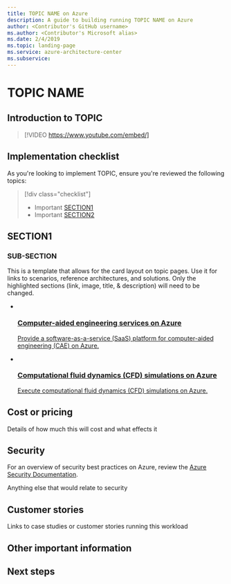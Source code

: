 ```yaml
---
title: TOPIC NAME on Azure
description: A guide to building running TOPIC NAME on Azure
author: <Contributor's GitHub username>
ms.author: <Contributor's Microsoft alias> 
ms.date: 2/4/2019
ms.topic: landing-page
ms.service: azure-architecture-center
ms.subservice: 
---
```

<!-- markdownlint-disable MD033 -->
<!-- markdownlint-disable MD026 -->

# TOPIC NAME

## Introduction to TOPIC

<!-- markdownlint-disable MD034 -->

> [!VIDEO https://www.youtube.com/embed/]

<!-- markdownlint-enable MD034 -->

<description of Topic>

## Implementation checklist

As you're looking to implement TOPIC, ensure you're reviewed the following topics:

<!-- markdownlint-disable MD032 -->

> [!div class="checklist"]
> - Important [SECTION1](#section1) 
> - Important [SECTION2](#section2) 

<!-- markdownlint-enable MD032 -->

## SECTION1


### SUB-SECTION

This is a template that allows for the card layout on topic pages.  Use it for links to scenarios, reference architectures, and solutions.  Only the highlighted sections (link, image, title, & description) will need to be changed.

<ul class="columns is-multiline has-margin-left-none has-margin-bottom-none has-padding-top-medium">
    <li class="column is-one-third has-padding-top-small-mobile has-padding-bottom-small">
        <a class="is-undecorated is-full-height is-block"
            href="/azure/architecture/example-scenario/apps/hpc-saas?context=/azure/architecture/topics/high-performance-computing/context/hpc-context">
            <article class="card has-outline-hover is-relative is-fullheight">
                    <figure class="image has-margin-right-none has-margin-left-none has-margin-top-none has-margin-bottom-none">
                        <img role="presentation" alt="" src="../../example-scenario/apps/media/architecture-hpc-saas.png">
                    </figure>
                <div class="card-content has-text-overflow-ellipsis">
                    <div class="has-padding-bottom-none">
                        <h3 class="is-size-4 has-margin-top-none has-margin-bottom-none has-text-primary">Computer-aided engineering services on Azure</h3>
                    </div>
                    <div class="is-size-7 has-margin-top-small has-line-height-reset">
                        <p>Provide a software-as-a-service (SaaS) platform for computer-aided engineering (CAE) on Azure.</p>
                    </div>
                </div>
            </article>
        </a>
    </li>
    <li class="column is-one-third has-padding-top-small-mobile has-padding-bottom-small">
        <a class="is-undecorated is-full-height is-block"
            href="/azure/architecture/example-scenario/infrastructure/hpc-cfd?context=/azure/architecture/topics/high-performance-computing/context/hpc-context">
            <article class="card has-outline-hover is-relative is-fullheight">
                    <figure class="image has-margin-right-none has-margin-left-none has-margin-top-none has-margin-bottom-none">
                        <img role="presentation" alt="" src="../../example-scenario/infrastructure/media/architecture-hpc-cfd.png">
                    </figure>
                <div class="card-content has-text-overflow-ellipsis">
                    <div class="has-padding-bottom-none">
                        <h3 class="is-size-4 has-margin-top-none has-margin-bottom-none has-text-primary">Computational fluid dynamics (CFD) simulations on Azure</h3>
                    </div>
                    <div class="is-size-7 has-margin-top-small has-line-height-reset">
                        <p>Execute computational fluid dynamics (CFD) simulations on Azure.</p>
                    </div>
                </div>
            </article>
        </a>
    </li>
 </ul>


## Cost or pricing

Details of how much this will cost and what effects it

## Security

For an overview of security best practices on Azure, review the [Azure Security Documentation](https://learn.microsoft.com/azure/security/azure-security?context=/azure/architecture/topics/high-performance-computing/context/hpc-context).  


Anything else that would relate to security


## Customer stories

Links to case studies or customer stories running this workload

## Other important information


## Next steps